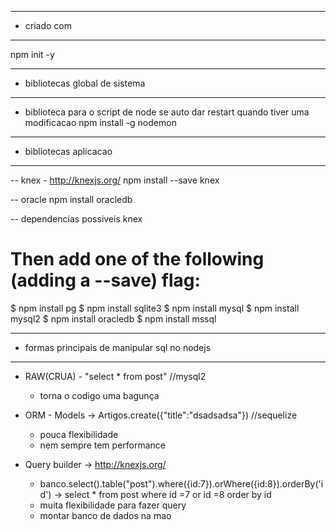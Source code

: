 --- ---------------------------------------------------
- criado com
--- ---------------------------------------------------
npm init -y

--- ---------------------------------------------------
- bibliotecas global de sistema
--- ---------------------------------------------------
- biblioteca para o script de node se auto dar restart quando tiver uma modificacao
 npm install -g nodemon 
 
 
 
 

 --- ---------------------------------------------------
 - bibliotecas aplicacao
 --- ---------------------------------------------------
 
-- knex - http://knexjs.org/
npm install --save knex

-- oracle
npm install oracledb


-- dependencias possiveis knex
# Then add one of the following (adding a --save) flag:
$ npm install pg
$ npm install sqlite3
$ npm install mysql
$ npm install mysql2
$ npm install oracledb
$ npm install mssql



 --- ---------------------------------------------------
 - formas principais de manipular sql no nodejs
 --- ---------------------------------------------------
 - RAW(CRUA) - "select * from post" //mysql2
    - torna o codigo uma bagunça
    
 - ORM - Models -> Artigos.create({"title":"dsadsadsa"}) //sequelize 
    - pouca flexibilidade
    - nem sempre tem performance
    
 - Query builder -> http://knexjs.org/
    - banco.select().table("post").where({id:7}).orWhere({id:8}).orderBy('id') 
        -> select * from post where id =7 or id =8 order by id
    - muita flexibilidade para fazer query
    -  montar banco de dados na mao